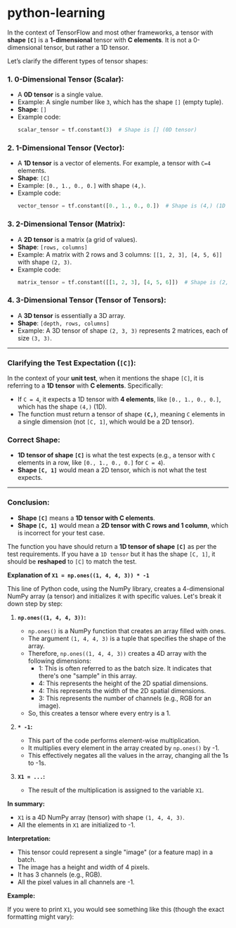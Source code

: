 ﻿# python-learning


 In the context of TensorFlow and most other frameworks, a tensor with **shape `[C]`** is a **1-dimensional** tensor with **C elements**. It is not a 0-dimensional tensor, but rather a 1D tensor.

Let’s clarify the different types of tensor shapes:

### 1. **0-Dimensional Tensor (Scalar):**
   - A **0D tensor** is a single value. 
   - Example: A single number like `3`, which has the shape `[]` (empty tuple).
   - **Shape**: `[]`
   - Example code:
     ```python
     scalar_tensor = tf.constant(3)  # Shape is [] (0D tensor)
     ```

### 2. **1-Dimensional Tensor (Vector):**
   - A **1D tensor** is a vector of elements. For example, a tensor with `C=4` elements.
   - **Shape**: `[C]`
   - Example: `[0., 1., 0., 0.]` with shape `(4,)`.
   - Example code:
     ```python
     vector_tensor = tf.constant([0., 1., 0., 0.])  # Shape is (4,) (1D tensor)
     ```

### 3. **2-Dimensional Tensor (Matrix):**
   - A **2D tensor** is a matrix (a grid of values).
   - **Shape**: `[rows, columns]`
   - Example: A matrix with 2 rows and 3 columns: `[[1, 2, 3], [4, 5, 6]]` with shape `(2, 3)`.
   - Example code:
     ```python
     matrix_tensor = tf.constant([[1, 2, 3], [4, 5, 6]])  # Shape is (2, 3) (2D tensor)
     ```

### 4. **3-Dimensional Tensor (Tensor of Tensors):**
   - A **3D tensor** is essentially a 3D array.
   - **Shape**: `[depth, rows, columns]`
   - Example: A 3D tensor of shape `(2, 3, 3)` represents 2 matrices, each of size `(3, 3)`.

---

### **Clarifying the Test Expectation (`[C]`):**

In the context of your **unit test**, when it mentions the shape `[C]`, it is referring to a **1D tensor** with **C elements**. Specifically:
- If `C = 4`, it expects a 1D tensor with **4 elements**, like `[0., 1., 0., 0.]`, which has the shape `(4,)` (1D).
- The function must return a tensor of shape **`(C,)`**, meaning `C` elements in a single dimension (not `[C, 1]`, which would be a 2D tensor).

### Correct Shape:

- **1D tensor of shape `[C]`** is what the test expects (e.g., a tensor with `C` elements in a row, like `[0., 1., 0., 0.]` for `C = 4`).
- **Shape `[C, 1]`** would mean a 2D tensor, which is not what the test expects.

---

### Conclusion:
- **Shape `[C]`** means a **1D tensor with C elements**.
- **Shape `[C, 1]`** would mean a **2D tensor with C rows and 1 column**, which is incorrect for your test case.

The function you have should return a **1D tensor of shape `[C]`** as per the test requirements. If you have a `1D tensor` but it has the shape `[C, 1]`, it should be **reshaped** to `[C]` to match the test.

**Explanation of `X1 = np.ones((1, 4, 4, 3)) * -1`**

This line of Python code, using the NumPy library, creates a 4-dimensional NumPy array (a tensor) and initializes it with specific values. Let's break it down step by step:

1.  **`np.ones((1, 4, 4, 3))`:**
    * `np.ones()` is a NumPy function that creates an array filled with ones.
    * The argument `(1, 4, 4, 3)` is a tuple that specifies the shape of the array.
    * Therefore, `np.ones((1, 4, 4, 3))` creates a 4D array with the following dimensions:
        * 1: This is often referred to as the batch size. It indicates that there's one "sample" in this array.
        * 4: This represents the height of the 2D spatial dimensions.
        * 4: This represents the width of the 2D spatial dimensions.
        * 3: This represents the number of channels (e.g., RGB for an image).
    * So, this creates a tensor where every entry is a 1.

2.  **`* -1`:**
    * This part of the code performs element-wise multiplication.
    * It multiplies every element in the array created by `np.ones()` by -1.
    * This effectively negates all the values in the array, changing all the 1s to -1s.

3.  **`X1 = ...`:**
    * The result of the multiplication is assigned to the variable `X1`.

**In summary:**

* `X1` is a 4D NumPy array (tensor) with shape `(1, 4, 4, 3)`.
* All the elements in `X1` are initialized to -1.

**Interpretation:**

* This tensor could represent a single "image" (or a feature map) in a batch.
* The image has a height and width of 4 pixels.
* It has 3 channels (e.g., RGB).
* All the pixel values in all channels are -1.

**Example:**

If you were to print `X1`, you would see something like this (though the exact formatting might vary):
